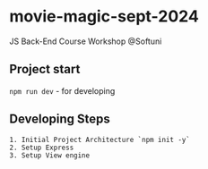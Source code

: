 # movie-magic-sept-2024
JS Back-End Course Workshop @Softuni

## Project start
`npm run dev` - for developing

## Developing Steps
    1. Initial Project Architecture `npm init -y`
    2. Setup Express
    3. Setup View engine
